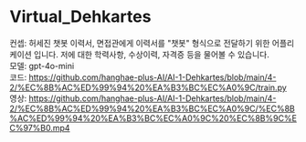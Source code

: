 # Virtual_Dehkartes

컨셉: 허세진 챗봇 이력서, 면접관에게 이력서를 "챗봇" 형식으로 전달하기 위한 어플리케이션 입니다. 저에 대한 학력사항, 수상이력, 자격증 등을 물어볼 수 있습니다.  
모델: gpt-4o-mini  
코드: https://github.com/hanghae-plus-AI/AI-1-Dehkartes/blob/main/4-2/%EC%8B%AC%ED%99%94%20%EA%B3%BC%EC%A0%9C/train.py  
영상: https://github.com/hanghae-plus-AI/AI-1-Dehkartes/blob/main/4-2/%EC%8B%AC%ED%99%94%20%EA%B3%BC%EC%A0%9C/%EC%8B%AC%ED%99%94%20%EA%B3%BC%EC%A0%9C%20%EC%8B%9C%EC%97%B0.mp4  

